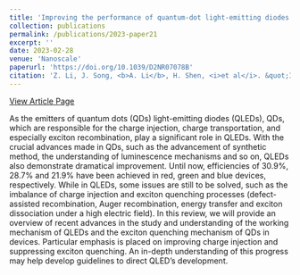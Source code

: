```yaml
---
title: 'Improving the performance of quantum-dot light-emitting diodes by tailoring QD emitters'
collection: publications
permalink: /publications/2023-paper21
excerpt: ''
date: 2023-02-28
venue: 'Nanoscale'
paperurl: 'https://doi.org/10.1039/D2NR07078B'
citation: 'Z. Li, J. Song, <b>A. Li</b>, H. Shen, <i>et al</i>. &quot;Improving the performance of quantum-dot light-emitting diodes by tailoring QD emitters&quot;, <i>Nanoscale</i>, 2023, 15, 3585-3593.'
---
```

[View Article Page](https://pubs.rsc.org/en/content/articlelanding/2023/nr/d2nr07078b)

As the emitters of quantum dots (QDs) light-emitting diodes (QLEDs), QDs, which are responsible for the charge injection, charge transportation, and especially exciton recombination, play a significant role in QLEDs. With the crucial advances made in QDs, such as the advancement of synthetic method, the understanding of luminescence mechanisms and so on, QLEDs also demonstrate dramatical improvement. Until now, efficiencies of 30.9%, 28.7% and 21.9% have been achieved in red, green and blue devices, respectively. While in QLEDs, some issues are still to be solved, such as the imbalance of charge injection and exciton quenching processes (defect-assisted recombination, Auger recombination, energy transfer and exciton dissociation under a high electric field). In this review, we will provide an overview of recent advances in the study and understanding of the working mechanism of QLEDs and the exciton quenching mechanism of QDs in devices. Particular emphasis is placed on improving charge injection and suppressing exciton quenching. An in-depth understanding of this progress may help develop guidelines to direct QLED’s development.
